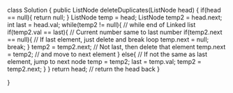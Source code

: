 class Solution {
    public ListNode deleteDuplicates(ListNode head) {
        if(head == null){
            return null;
        }
        ListNode temp = head;
        ListNode temp2 = head.next;
        int last = head.val;
        while(temp2 != null){ // while end of Linked list
            if(temp2.val == last){ // Current number same to last number
                if(temp2.next == null){ // If last element, just delete and break loop
                    temp.next = null;
                    break;
                }
                temp2 = temp2.next; // Not last, then delete that element
                temp.next = temp2; // and move to next element
            }
            else{ // If not the same as last element, jump to next node
                temp = temp2; 
                last = temp.val;
                temp2 = temp2.next;
            }
        }
        return head; // return the head back
    }

}
